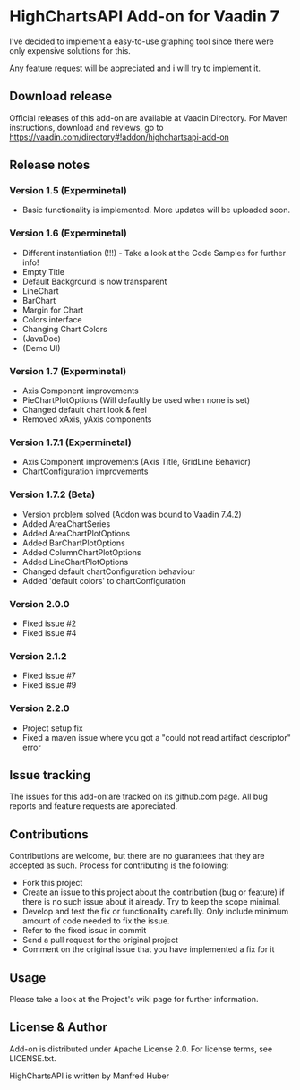 # HighChartsAPI Add-on for Vaadin 7

I've decided to implement a easy-to-use graphing tool since there were only expensive solutions for this.

Any feature request will be appreciated and i will try to implement it.

## Download release

Official releases of this add-on are available at Vaadin Directory. For Maven instructions, download and reviews, go to https://vaadin.com/directory#!addon/highchartsapi-add-on

## Release notes

### Version 1.5 (Experminetal)
- Basic functionality is implemented. More updates will be uploaded soon.
 
### Version 1.6 (Experminetal)
- Different instantiation (!!!) - Take a look at the Code Samples for further info!
- Empty Title
- Default Background is now transparent
- LineChart
- BarChart
- Margin for Chart
- Colors interface
- Changing Chart Colors
- (JavaDoc)
- (Demo UI)
 
### Version 1.7 (Experminetal)
- Axis Component improvements
- PieChartPlotOptions (Will defaultly be used when none is set)
- Changed default chart look & feel
- Removed xAxis, yAxis components

### Version 1.7.1 (Experminetal)
- Axis Component improvements (Axis Title, GridLine Behavior)
- ChartConfiguration improvements

### Version 1.7.2 (Beta)
- Version problem solved (Addon was bound to Vaadin 7.4.2)
- Added AreaChartSeries
- Added AreaChartPlotOptions
- Added BarChartPlotOptions
- Added ColumnChartPlotOptions
- Added LineChartPlotOptions
- Changed default chartConfiguration behaviour
- Added 'default colors' to chartConfiguration

### Version 2.0.0
- Fixed issue #2
- Fixed issue #4

### Version 2.1.2
- Fixed issue #7
- Fixed issue #9

### Version 2.2.0
- Project setup fix
- Fixed a maven issue where you got a "could not read artifact descriptor" error

## Issue tracking

The issues for this add-on are tracked on its github.com page.
All bug reports and feature requests are appreciated. 

## Contributions

Contributions are welcome, but there are no guarantees that they are accepted as such. Process for contributing is the following:
- Fork this project
- Create an issue to this project about the contribution (bug or feature) if there is no such issue about it already. Try to keep the scope minimal.
- Develop and test the fix or functionality carefully. Only include minimum amount of code needed to fix the issue.
- Refer to the fixed issue in commit
- Send a pull request for the original project
- Comment on the original issue that you have implemented a fix for it

## Usage

Please take a look at the Project's wiki page for further information.

## License & Author

Add-on is distributed under Apache License 2.0. For license terms, see LICENSE.txt.

HighChartsAPI is written by Manfred Huber
